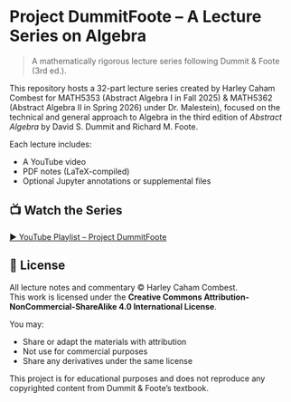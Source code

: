 
# Project DummitFoote – A Lecture Series on Algebra

> A  mathematically rigorous lecture series following Dummit & Foote (3rd ed.).

This repository hosts a 32-part lecture series created by Harley Caham Combest for MATH5353 (Abstract Algebra I in Fall 2025) & MATH5362 (Abstract Algebra II in Spring 2026) under Dr. Malestein), focused on the technical and general approach to Algebra in the third edition of *Abstract Algebra* by David S. Dummit and Richard M. Foote.

Each lecture includes:
- A YouTube video
- PDF notes (LaTeX-compiled)
- Optional Jupyter annotations or supplemental files

## 📺 Watch the Series

[▶️ YouTube Playlist – Project DummitFoote](https://www.youtube.com/playlist?list=PL0KmvrFqDNutFdj0traFl1niPkI_twLU1)

## 📜 License

All lecture notes and commentary © Harley Caham Combest.  
This work is licensed under the **Creative Commons Attribution-NonCommercial-ShareAlike 4.0 International License**.

You may:
- Share or adapt the materials with attribution
- Not use for commercial purposes
- Share any derivatives under the same license

This project is for educational purposes and does not reproduce any copyrighted content from Dummit & Foote’s textbook.
